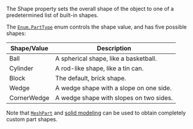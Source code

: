 The Shape property sets the overall shape of the object to one of a
predetermined list of built-in shapes.

The [`Enum.PartType`](https://create.roblox.com/docs/reference/engine/enums/PartType) enum controls the shape value, and has five possible
shapes:

| Shape/Value | Description |
| - | - |
| Ball | A spherical shape, like a basketball. |
| Cylinder | A rod-like shape, like a tin can. |
| Block | The default, brick shape. |
| Wedge | A wedge shape with a slope on one side. |
| CornerWedge | A wedge shape with slopes on two sides. |

Note that [`MeshPart`](https://create.roblox.com/docs/reference/engine/classes/MeshPart) and
[solid modeling](https://create.roblox.com/docs/parts/solid-modeling) can be used to obtain
completely custom part shapes.